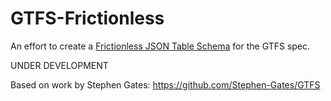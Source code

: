 # GTFS-Frictionless
An effort to create a [Frictionless JSON Table Schema](https://specs.frictionlessdata.io/table-schema/) for the GTFS spec.

UNDER DEVELOPMENT

Based on work by Stephen Gates: https://github.com/Stephen-Gates/GTFS
